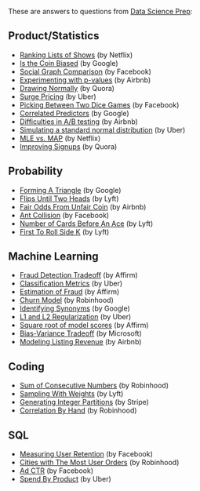 These are answers to questions from [Data Science Prep](https://datascienceprep.com/dashboard):

## Product/Statistics

* [Ranking Lists of Shows](https://github.com/khanhnamle1994/cracking-the-data-science-interview/blob/master/Question-Bank/Data-Science-Prep/Ranking-Lists-Of-Shows.md) (by Netflix)
* [Is the Coin Biased](https://github.com/khanhnamle1994/cracking-the-data-science-interview/blob/master/Question-Bank/Data-Science-Prep/Is-The-Coin-Biased.md) (by Google)
* [Social Graph Comparison](https://github.com/khanhnamle1994/cracking-the-data-science-interview/blob/master/Question-Bank/Data-Science-Prep/Social-Graph-Comparison.md) (by Facebook)
* [Experimenting with p-values](https://github.com/khanhnamle1994/cracking-the-data-science-interview/blob/master/Question-Bank/Data-Science-Prep/Experimenting-With-p-Values.md) (by Airbnb)
* [Drawing Normally](https://github.com/khanhnamle1994/cracking-the-data-science-interview/blob/master/Question-Bank/Data-Science-Prep/Drawing-Normally.md) (by Quora)
* [Surge Pricing](https://github.com/khanhnamle1994/cracking-the-data-science-interview/blob/master/Question-Bank/Data-Science-Prep/Surge-Pricing.md) (by Uber)
* [Picking Between Two Dice Games](https://github.com/khanhnamle1994/cracking-the-data-science-interview/blob/master/Question-Bank/Data-Science-Prep/Picking-Between-Two-Dice-Games.md) (by Facebook)
* [Correlated Predictors](https://github.com/khanhnamle1994/cracking-the-data-science-interview/blob/master/Question-Bank/Data-Science-Prep/Correlated-Predictors.md) (by Google)
* [Difficulties in A/B testing](https://github.com/khanhnamle1994/cracking-the-data-science-interview/blob/master/Question-Bank/Data-Science-Prep/Difficulties-AB-Testing.md) (by Airbnb)
* [Simulating a standard normal distribution](https://github.com/khanhnamle1994/cracking-the-data-science-interview/blob/master/Question-Bank/Data-Science-Prep/Simulating-Normal-Distribution.md) (by Uber)
* [MLE vs. MAP](https://github.com/khanhnamle1994/cracking-the-data-science-interview/blob/master/Question-Bank/Data-Science-Prep/MLE-vs-MAP.md) (by Netflix)
* [Improving Signups](https://github.com/khanhnamle1994/cracking-the-data-science-interview/blob/master/Question-Bank/Data-Science-Prep/Improving-Signups.md) (by Quora)

## Probability
* [Forming A Triangle](https://github.com/khanhnamle1994/cracking-the-data-science-interview/blob/master/Question-Bank/Data-Science-Prep/Forming-a-Triangle.md) (by Google)
* [Flips Until Two Heads](https://github.com/khanhnamle1994/cracking-the-data-science-interview/blob/master/Question-Bank/Data-Science-Prep/Flips-Until-Two-Heads.md) (by Lyft)
* [Fair Odds From Unfair Coin](https://github.com/khanhnamle1994/cracking-the-data-science-interview/blob/master/Question-Bank/Data-Science-Prep/Fair-Odds-From-Unfair-Coin.md) (by Airbnb)
* [Ant Collision](https://github.com/khanhnamle1994/cracking-the-data-science-interview/blob/master/Question-Bank/Data-Science-Prep/Ant-Collision.md) (by Facebook)
* [Number of Cards Before An Ace](https://github.com/khanhnamle1994/cracking-the-data-science-interview/blob/master/Question-Bank/Data-Science-Prep/Number-Of-Cards-Before-An-Ace.md) (by Lyft)
* [First To Roll Side K](https://github.com/khanhnamle1994/cracking-the-data-science-interview/blob/master/Question-Bank/Data-Science-Prep/First-To-Roll-Side-K.md) (by Lyft)

## Machine Learning

* [Fraud Detection Tradeoff](https://github.com/khanhnamle1994/cracking-the-data-science-interview/blob/master/Question-Bank/Data-Science-Prep/Fraud-Detection-Tradeoffs.md) (by Affirm)
* [Classification Metrics](https://github.com/khanhnamle1994/cracking-the-data-science-interview/blob/master/Question-Bank/Data-Science-Prep/Classification-Metrics.md) (by Uber)
* [Estimation of Fraud](https://github.com/khanhnamle1994/cracking-the-data-science-interview/blob/master/Question-Bank/Data-Science-Prep/Estimation-of-Fraud.md) (by Affirm)
* [Churn Model](https://github.com/khanhnamle1994/cracking-the-data-science-interview/blob/master/Question-Bank/Data-Science-Prep/Churn-Model.md) (by Robinhood)
* [Identifying Synonyms](https://github.com/khanhnamle1994/cracking-the-data-science-interview/blob/master/Question-Bank/Data-Science-Prep/Identifying-Synonyms.md) (by Google)
* [L1 and L2 Regularization](https://github.com/khanhnamle1994/cracking-the-data-science-interview/blob/master/Question-Bank/Data-Science-Prep/L1-and-L2-Regularization.md) (by Uber)
* [Square root of model scores](https://github.com/khanhnamle1994/cracking-the-data-science-interview/blob/master/Question-Bank/Data-Science-Prep/Square-Root-of-Model-Scores.md) (by Affirm)
* [Bias-Variance Tradeoff](https://github.com/khanhnamle1994/cracking-the-data-science-interview/blob/master/Question-Bank/Data-Science-Prep/Bias-Variance-Tradeoff.md) (by Microsoft)
* [Modeling Listing Revenue](https://github.com/khanhnamle1994/cracking-the-data-science-interview/blob/master/Question-Bank/Data-Science-Prep/Modeling-Listing-Revenue.md) (by Airbnb)

## Coding

* [Sum of Consecutive Numbers](https://github.com/khanhnamle1994/cracking-the-data-science-interview/blob/master/Question-Bank/Data-Science-Prep/Sum-of-Consecutive-Numbers.md) (by Robinhood)
* [Sampling With Weights](https://github.com/khanhnamle1994/cracking-the-data-science-interview/blob/master/Question-Bank/Data-Science-Prep/Sampling-with-Weights.md) (by Lyft)
* [Generating Integer Partitions](https://github.com/khanhnamle1994/cracking-the-data-science-interview/blob/master/Question-Bank/Data-Science-Prep/Generating-Integer-Partitions.md) (by Stripe)
* [Correlation By Hand](https://github.com/khanhnamle1994/cracking-the-data-science-interview/blob/master/Question-Bank/Data-Science-Prep/Correlation-By-Hand.md) (by Robinhood)

## SQL

* [Measuring User Retention](https://github.com/khanhnamle1994/cracking-the-data-science-interview/blob/master/Question-Bank/Data-Science-Prep/Measuring-User-Retention.md) (by Facebook)
* [Cities with The Most User Orders](https://github.com/khanhnamle1994/cracking-the-data-science-interview/blob/master/Question-Bank/Data-Science-Prep/Cities-with-Most-User-Orders.md) (by Robinhood)
* [Ad CTR](https://github.com/khanhnamle1994/cracking-the-data-science-interview/blob/master/Question-Bank/Data-Science-Prep/Ad-CTR.md) (by Facebook)
* [Spend By Product](https://github.com/khanhnamle1994/cracking-the-data-science-interview/blob/master/Question-Bank/Data-Science-Prep/Spend-By-Product.md) (by Uber)
